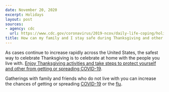 ```yaml
---
date: November 20, 2020
excerpt: Holidays
layout: post
sources:
- agency: cdc
  url: https://www.cdc.gov/coronavirus/2019-ncov/daily-life-coping/holidays.html
title: How can my family and I stay safe during Thanksgiving and other fall and winter holidays?
---
```


As cases continue to increase rapidly across the United States, the safest way to celebrate Thanksgiving is to celebrate at home with the people you live with. [Enjoy Thanksgiving activities and take steps to protect yourself and other from getting or spreading COVID-19](https://www.cdc.gov/coronavirus/2019-ncov/daily-life-coping/holidays/thanksgiving.html).

Gatherings with family and friends who do not live with you can increase the chances of getting or spreading [COVID-19](https://www.cdc.gov/coronavirus/2019-ncov/index.html) or the [flu](https://www.cdc.gov/flu/Index.htm).